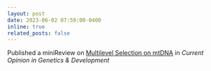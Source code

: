 ```yaml
---
layout: post
date: 2023-06-02 07:59:00-0400
inline: true
related_posts: false
---
```


Published a miniReview on [Multilevel Selection on mtDNA](https://www.sciencedirect.com/science/article/pii/S0959437X23000308) in *Current Opinion in Genetics & Development* 
